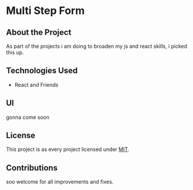 # Multi Step Form

## About the Project

As part of the projects i am doing to broaden my js and react skills, i picked this up.

## Technologies Used

- React and Friends

## UI

gonna come soon

## License

This project is as every project licensed under [MIT](LICENSE).

## Contributions

soo welcome for all improvements and fixes.
